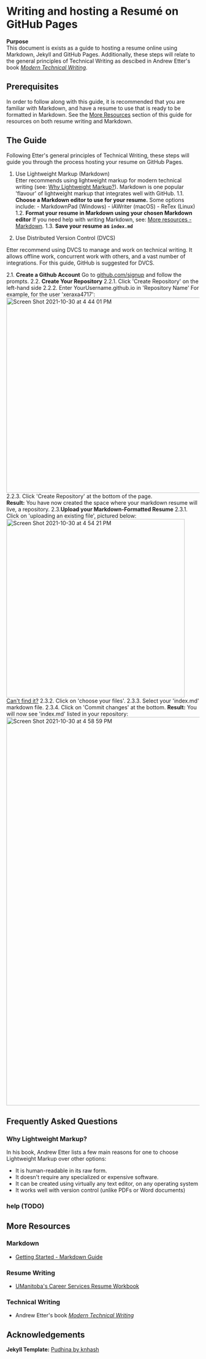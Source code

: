 # Writing and hosting a Resumé on GitHub Pages

**Purpose**  
This document is exists as a guide to hosting a resume online using Markdown, Jekyll and GitHub Pages. Additionally, these steps will relate to the general principles of Technical Writing as descibed in Andrew Etter's book _[Modern Technical Writing](https://www.amazon.ca/Modern-Technical-Writing-Introduction-Documentation-ebook/dp/B01A2QL9SS)_.

## Prerequisites

In order to follow along with this guide, it is recommended that you are familiar with Markdown, and have a resume to use that is ready to be formatted in Markdown. See the [More Resources](https://github.com/Speuce/Speuce.github.io/blob/master/README.md#more-resources) section of this guide for resources on both resume writing and Markdown.

## The Guide

Following Etter's general principles of Technical Writing, these steps will guide you through the process hosting your resume on GitHub Pages.

1. Use Lightweight Markup (Markdown)   
Etter recommends using lightweight markup for modern technical writing (see: [Why Lightweight Markup?]()). Markdown is one popular 'flavour' of lightweight markup that integrates well with GitHub.
  1.1. **Choose a Markdown editor to use for your resume.**
      Some options include:
        - MarkdownPad (Windows)
        - iAWriter (macOS)
        - ReTex (Linux)
  1.2. **Format your resume in Markdown using your chosen Markdown editor**
      If you need help with writing Markdown, see: [More resources - Markdown]().
  1.3. **Save your resume as `index.md`**

2. Use Distributed Version Control (DVCS)

  Etter recommend using DVCS to manage and work on technical writing. It allows offline work, concurrent work with others, and a vast number of integrations. For this guide, GitHub is suggested for DVCS.
  
  2.1. **Create a Github Account**
    Go to [github.com/signup](https://github.com/signup) and follow the prompts.
  2.2. **Create Your Repository**
    2.2.1. Click 'Create Repository' on the left-hand side
    2.2.2. Enter YourUsername.github.io in 'Repository Name'
      For example, for the user 'xeraxa4717':
      <img width="509" alt="Screen Shot 2021-10-30 at 4 44 01 PM" src="https://user-images.githubusercontent.com/8062248/139559190-527bc3ec-c6b1-4e7a-a558-8e54975e3de5.png">
    2.2.3. Click 'Create Repository' at the bottom of the page.  
  **Result:** You have now created the space where your markdown resume will live, a repository.
  2.3.**Upload your Markdown-Formatted Resume**
    2.3.1. Click on 'uploading an existing file', pictured below:
    <img width="465" alt="Screen Shot 2021-10-30 at 4 54 21 PM" src="https://user-images.githubusercontent.com/8062248/139559398-0ad5360c-4a7d-431e-8b54-9fe13b614972.png">  [Can't find it?]()
    2.3.2. Click on 'choose your files'.
    2.3.3. Select your 'index.md' markdown file.
    2.3.4. Click on 'Commit changes' at the bottom.
  **Result:** You will now see 'index.md' listed in your repository:
    <img width="1012" alt="Screen Shot 2021-10-30 at 4 58 59 PM" src="https://user-images.githubusercontent.com/8062248/139559477-6b652b99-e441-4d63-afd8-0286a5f4cf29.png">
  
  


## Frequently Asked Questions

### Why Lightweight Markup?
In his book, Andrew Etter lists a few main reasons for one to choose Lightweight Markup over other options:
  - It is human-readable in its raw form.
  - It doesn't require any specialized or expensive software.
  - It can be created using virtually any text editor, on any operating system
  - It works well with version control (unlike PDFs or Word documents)

### help (TODO)

## More Resources

### Markdown
  - [Getting Started - Markdown Guide](https://www.markdownguide.org/getting-started/)

### Resume Writing
  - [UManitoba's Career Services Resume Workbook](https://umanitoba.ca/student/careerservices/media/Resume.pdf)

### Technical Writing
  - Andrew Etter's book _[Modern Technical Writing](https://www.amazon.ca/Modern-Technical-Writing-Introduction-Documentation-ebook/dp/B01A2QL9SS)_

## Acknowledgements
**Jekyll Template:** [Pudhina by knhash](https://github.com/knhash/Pudhina)
